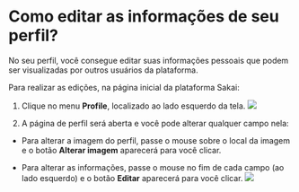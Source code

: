 # Como editar as informações de seu perfil?

No seu perfil, você consegue editar suas informações pessoais que podem ser visualizadas por outros usuários da plataforma.

Para realizar as edições, na página inicial da plataforma Sakai:

1. Clique no menu **Profile**, localizado ao lado esquerdo da tela.
![](https://raw.githubusercontent.com/mupi/readinweb-docs/master/images/profile.png)

2. A página de perfil será aberta e você pode alterar qualquer campo nela:

  * Para alterar a imagem do perfil, passe o mouse sobre o local da imagem e o botão **Alterar imagem** aparecerá para você clicar.
  
  * Para alterar as informações, passe o mouse no fim de cada campo (ao lado esquerdo) e o botão **Editar** aparecerá para você clicar.
![](https://raw.githubusercontent.com/mupi/readinweb-docs/master/images/profile-edit.png)

